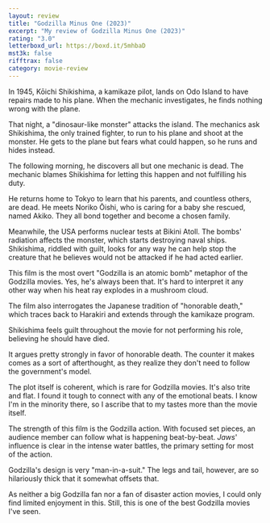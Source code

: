 ```yaml
---
layout: review
title: "Godzilla Minus One (2023)"
excerpt: "My review of Godzilla Minus One (2023)"
rating: "3.0"
letterboxd_url: https://boxd.it/5mhbaD
mst3k: false
rifftrax: false
category: movie-review
---
```


In 1945, Kōichi Shikishima, a kamikaze pilot, lands on Odo Island to have repairs made to his plane. When the mechanic investigates, he finds nothing wrong with the plane.

That night, a "dinosaur-like monster" attacks the island. The mechanics ask Shikishima, the only trained fighter, to run to his plane and shoot at the monster. He gets to the plane but fears what could happen, so he runs and hides instead.

The following morning, he discovers all but one mechanic is dead. The mechanic blames Shikishima for letting this happen and not fulfilling his duty.

He returns home to Tokyo to learn that his parents, and countless others, are dead. He meets Noriko Ōishi, who is caring for a baby she rescued, named Akiko. They all bond together and become a chosen family.

Meanwhile, the USA performs nuclear tests at Bikini Atoll. The bombs' radiation affects the monster, which starts destroying naval ships. Shikishima, riddled with guilt, looks for any way he can help stop the creature that he believes would not be attacked if he had acted earlier.

This film is the most overt "Godzilla is an atomic bomb" metaphor of the Godzilla movies. Yes, he's always been that. It's hard to interpret it any other way when his heat ray explodes in a mushroom cloud.

The film also interrogates the Japanese tradition of "honorable death," which traces back to Harakiri and extends through the kamikaze program.

Shikishima feels guilt throughout the movie for not performing his role, believing he should have died.

It argues pretty strongly in favor of honorable death. The counter it makes comes as a sort of afterthought, as they realize they don't need to follow the government's model.

The plot itself is coherent, which is rare for Godzilla movies. It's also trite and flat. I found it tough to connect with any of the emotional beats. I know I'm in the minority there, so I ascribe that to my tastes more than the movie itself.

The strength of this film is the Godzilla action. With focused set pieces, an audience member can follow what is happening beat-by-beat. <i>Jaws</i>' influence is clear in the intense water battles, the primary setting for most of the action.

Godzilla's design is very "man-in-a-suit." The legs and tail, however, are so hilariously thick that it somewhat offsets that.

As neither a big Godzilla fan nor a fan of disaster action movies, I could only find limited enjoyment in this. Still, this is one of the best Godzilla movies I've seen.
